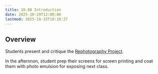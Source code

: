 ```yaml
---
title: 10.00 Introduction
date: 2025-10-29T12:00:00
lastmod: 2025-10-15T18:10:27
---
```


## Overview

Students present and critique the [Rephotography Project](../09-printing-press-studio-time-and-reading-discussion/09-04-rephotography-laser-etched-relief-printing-assignment.md).

In the afternnon, student prep their screens for screen printing and coat them with photo emulsion for exposing next class.
